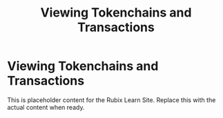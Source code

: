 ﻿---
title: Viewing Tokenchains and Transactions
sidebar_label: Viewing Tokenchains and Transactions
---

<!-- File: docs/xell-wallet/view-tokenchains.md -->
# Viewing Tokenchains and Transactions

This is placeholder content for the Rubix Learn Site. Replace this with the actual content when ready.
